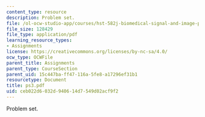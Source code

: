 ```yaml
---
content_type: resource
description: Problem set.
file: /ol-ocw-studio-app/courses/hst-582j-biomedical-signal-and-image-processing-spring-2007/ceb022d6032d940614d7549d02acf9f2_ps3.pdf
file_size: 128429
file_type: application/pdf
learning_resource_types:
- Assignments
license: https://creativecommons.org/licenses/by-nc-sa/4.0/
ocw_type: OCWFile
parent_title: Assignments
parent_type: CourseSection
parent_uid: 15c447ba-ff47-116a-5fe8-a17296ef31b1
resourcetype: Document
title: ps3.pdf
uid: ceb022d6-032d-9406-14d7-549d02acf9f2
---
```

Problem set.